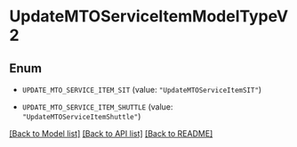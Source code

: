 # UpdateMTOServiceItemModelTypeV2

## Enum


* `UPDATE_MTO_SERVICE_ITEM_SIT` (value: `"UpdateMTOServiceItemSIT"`)

* `UPDATE_MTO_SERVICE_ITEM_SHUTTLE` (value: `"UpdateMTOServiceItemShuttle"`)


[[Back to Model list]](../README.md#documentation-for-models) [[Back to API list]](../README.md#documentation-for-api-endpoints) [[Back to README]](../README.md)


